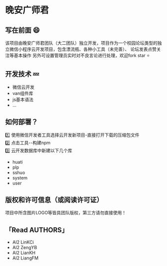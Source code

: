 # 晚安广师君
## 写在前面 :smile:
该项目由晚安广师君团队（大二团队）独立开发，项目作为一个校园论坛类型的独立微信小程序云开发项目，包含漂流瓶、各种小工具（未完善）、
论坛发表点赞关注等基本操作 另外可设置管理员实时对不良言论进行处理，欢迎fork star :star: 

## 开发技术 :zzz:
- 微信云开发 
- van组件库
- js基本语法
- ...
## 如何部署？
:one: 使用微信开发者工具选择云开发新项目-直接打开下载的压缩包文件  
:two: 点击工具--构建npm  
:three: 云开发数据库中新建以下几个库 
 - huati
 - plp  
 - sshuo  
 - system   
 - user  

## 版权和许可信息（或阅读许可证）
项目中所含图片LOGO等皆具团队版权，第三方请勿直接使用！

## 「Read AUTHORS」
- AI2 LinKCi
- AI2 ZengYB  
- AI2 LianKH
- AI2 LiangFM  


 
